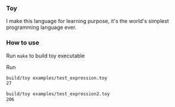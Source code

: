 ### Toy
I make this language for learning purpose, it's the world's simplest programming language ever.


### How to use

Run `make` to build toy executable

Run
```bash
build/toy examples/test_expression.toy
27
```

```bash
build/toy examples/test_expression2.toy
206
```

